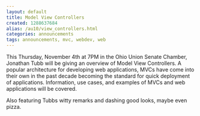 ```yaml
---
layout: default
title: Model View Controllers
created: 1288637684
alias: /au10/view_controllers.html
categories: announcements
tags: announcements, mvc, webdev, web
---
```

This Thursday, November 4th at 7PM in the Ohio Union Senate Chamber, Jonathan Tubb will be giving an overview of Model View Controllers. A popular architecture for developing web applications, MVCs have come into their own in the past decade becoming the standard for quick deployment of applications. Information, use cases, and examples of MVCs and web applications will be covered.

Also featuring Tubbs witty remarks and dashing good looks, maybe even pizza.
